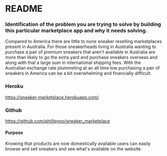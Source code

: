# README

### Identification of the problem you are trying to solve by building this particular marketplace app and why it needs solving.

Compared to America there are little to none sneaker reselling marketplaces present in Australia. For those sneakerheads living in Australia wanting to purchase a pair of premium sneakers that aren't available in Australia are more than likely to go the extra yard and purchase sneakers overseas and along with that a large sum in international shipping fees. With the Australian exchange rate plummeting at an all time low purchasing a pair of sneakers in America can be a bit overwhelming and financially difficult. 

### Heroku 
https://sneaker-marketplace.herokuapp.com/

### Github 
https://github.com/phillipyoo/sneaker_marketplace

#### Purpose
Knowing that products are now domestically available users can easily browse and sell sneakers and see what's available on the website. 


